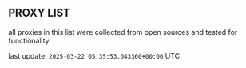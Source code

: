 ## PROXY LIST

all proxies in this list were collected from open sources and tested for functionality

last update: `2025-03-22 05:35:53.043360+00:00` UTC